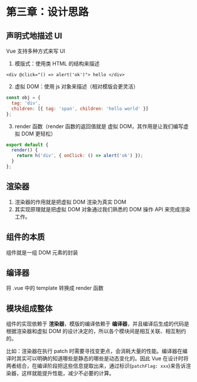 # 第三章：设计思路

## 声明式地描述 UI

Vue 支持多种方式来写 UI

1. 模版式：使用类 HTML 的结构来描述

```vue
<div @click="() => alert('ok')"> hello </div>
```

2. 虚拟 DOM：使用 js 对象来描述（相对模版会更灵活）

```javascript
const obj = {
  tag: 'div',
  children: [{ tag: 'span', children: 'hello world' }]
};
```

3. render 函数（render 函数的返回值就是 虚拟 DOM，其作用是让我们编写虚拟 DOM 更轻松）

```javascript
export default {
  render() {
    return h('div', { onClick: () => alert('ok') });
  }
};
```

## 渲染器

1. 渲染器的作用就是把虚拟 DOM 渲染为真实 DOM
2. 其实现原理就是把虚拟 DOM 对象通过我们熟悉的 DOM 操作 API 来完成渲染工作。

## 组件的本质

组件就是一组 DOM 元素的封装

## 编译器

将 .vue 中的 template 转换成 render 函数

## 模块组成整体

组件的实现依赖于 **渲染器**，模版的编译依赖于 **编译器**，并且编译后生成的代码是根据渲染器和虚拟 DOM 的设计决定的，所以各个模块间是相互关联、相互制约的。

比如：渲染器在执行 patch 时需要寻找变更点，会消耗大量的性能。编译器在编译时其实可以明确的知道哪些是静态的哪些是动态变化的。因此 Vue 在设计时将两者结合，在编译阶段把这些信息提取出来，通过标识(`patchFlag: xxx`)来告诉渲染器，这样就能提升性能，减少不必要的计算。
